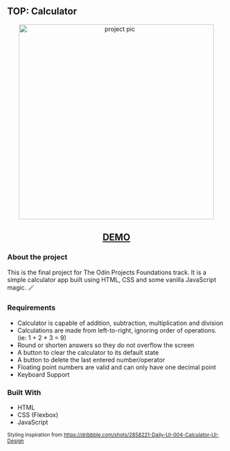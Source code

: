    ## TOP: Calculator

<p align="center">
  <img src="https://i.imgur.com/QzO6J4K.png" width="450" alt="project pic">
</p>
<h2 align="center">
<a href="https://mmackz.github.io/top-calculator/">DEMO</a>
</h2>

### About the project

This is the final project for The Odin Projects Foundations track. It is a simple calculator app built using HTML, CSS and some vanilla JavaScript magic. 🪄

### Requirements

  - Calculator is capable of addition, subtraction, multiplication and division 
  - Calculations are made from left-to-right, ignoring order of operations. (ie: 1 + 2 * 3 = 9) 
  - Round or shorten answers so they do not overflow the screen 
  - A button to clear the calculator to its default state 
  - A button to delete the last entered number/operator
  - Floating point numbers are valid and can only have one decimal point
  - Keyboard Support


### Built With

* HTML
* CSS (Flexbox)
* JavaScript

<sub>Styling inspiration from https://dribbble.com/shots/2858221-Daily-UI-004-Calculator-UI-Design</sub>

